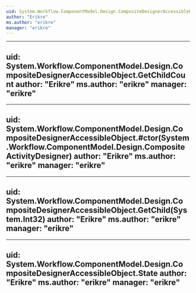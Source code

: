 ```yaml
---
uid: System.Workflow.ComponentModel.Design.CompositeDesignerAccessibleObject
author: "Erikre"
ms.author: "erikre"
manager: "erikre"
---
```


---
uid: System.Workflow.ComponentModel.Design.CompositeDesignerAccessibleObject.GetChildCount
author: "Erikre"
ms.author: "erikre"
manager: "erikre"
---

---
uid: System.Workflow.ComponentModel.Design.CompositeDesignerAccessibleObject.#ctor(System.Workflow.ComponentModel.Design.CompositeActivityDesigner)
author: "Erikre"
ms.author: "erikre"
manager: "erikre"
---

---
uid: System.Workflow.ComponentModel.Design.CompositeDesignerAccessibleObject.GetChild(System.Int32)
author: "Erikre"
ms.author: "erikre"
manager: "erikre"
---

---
uid: System.Workflow.ComponentModel.Design.CompositeDesignerAccessibleObject.State
author: "Erikre"
ms.author: "erikre"
manager: "erikre"
---
